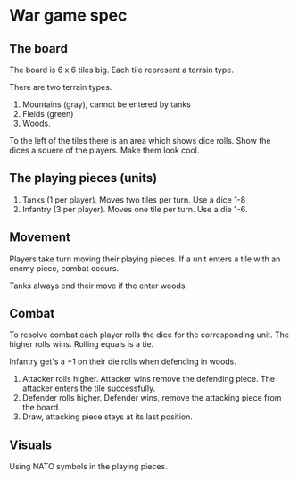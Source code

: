 # War game spec

## The board

The board is 6 x 6 tiles big. Each tile represent a terrain type.


There are two terrain types.

1. Mountains (gray), cannot be entered by tanks
2. Fields (green)
3. Woods.

To the left of the tiles there is an area which shows dice rolls.
Show the dices a squere of the players. Make them look cool.

## The playing pieces (units)

1. Tanks (1 per player). Moves two tiles per turn. Use a dice 1-8
2. Infantry (3 per player). Moves one tile per turn. Use a die 1-6.

## Movement

Players take turn moving their playing pieces. If a unit
enters a tile with an enemy piece, combat occurs.

Tanks always end their move if the enter woods.

## Combat

To resolve combat each player rolls the dice for the corresponding
unit. The higher rolls wins. Rolling equals is a tie.

Infantry get's a +1 on their die rolls when defending in woods.

1. Attacker rolls higher. Attacker wins remove the defending piece. The attacker enters the tile successfully.
2. Defender rolls higher. Defender wins, remove the attacking piece from the board.
3. Draw, attacking piece stays at its last position. 



## Visuals 

Using NATO symbols in the playing pieces.

